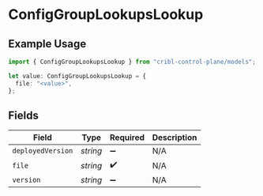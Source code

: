 # ConfigGroupLookupsLookup

## Example Usage

```typescript
import { ConfigGroupLookupsLookup } from "cribl-control-plane/models";

let value: ConfigGroupLookupsLookup = {
  file: "<value>",
};
```

## Fields

| Field              | Type               | Required           | Description        |
| ------------------ | ------------------ | ------------------ | ------------------ |
| `deployedVersion`  | *string*           | :heavy_minus_sign: | N/A                |
| `file`             | *string*           | :heavy_check_mark: | N/A                |
| `version`          | *string*           | :heavy_minus_sign: | N/A                |